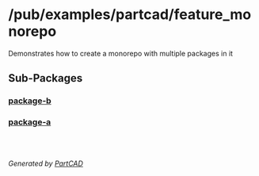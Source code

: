 # /pub/examples/partcad/feature_monorepo

Demonstrates how to create a monorepo with multiple packages in it

## Sub-Packages

### [package-b](./package-b/README.md)

### [package-a](./package-a/README.md)

<br/><br/>

*Generated by [PartCAD](https://partcad.org/)*
